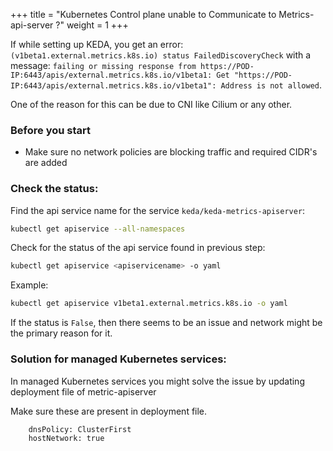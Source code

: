 +++
title = "Kubernetes Control plane unable to Communicate to Metrics-api-server ?"
weight = 1
+++

If while setting up KEDA, you get an error: `(v1beta1.external.metrics.k8s.io) status FailedDiscoveryCheck` with a message: `failing or missing response from https://POD-IP:6443/apis/external.metrics.k8s.io/v1beta1: Get "https://POD-IP:6443/apis/external.metrics.k8s.io/v1beta1": Address is not allowed`.

 One of the reason for this can be due to CNI like Cilium or any other.

### Before you start

- Make sure no network policies are blocking traffic and required CIDR's are added

### Check the status:

Find the api service name for the service `keda/keda-metrics-apiserver`:

```sh
kubectl get apiservice --all-namespaces
```

Check for the status of the api service found in previous step:

```sh
kubectl get apiservice <apiservicename> -o yaml
```

Example:

```sh
kubectl get apiservice v1beta1.external.metrics.k8s.io -o yaml
```

If the status is `False`, then there seems to be an issue and  network might be the primary reason for it.


### Solution for managed Kubernetes services:

In managed Kubernetes services you might solve the issue by updating deployment file of metric-apiserver

Make sure these are present in deployment file.
```sh
    dnsPolicy: ClusterFirst
    hostNetwork: true
```
